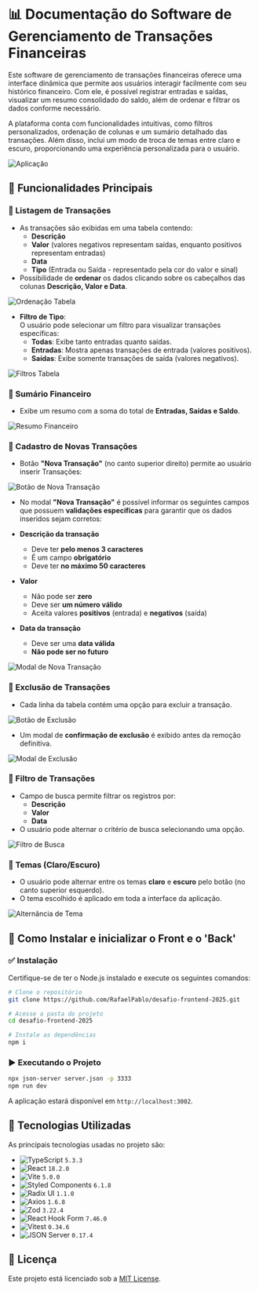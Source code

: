 # 📊 Documentação do Software de Gerenciamento de Transações Financeiras

Este software de gerenciamento de transações financeiras oferece uma interface dinâmica que permite aos usuários interagir facilmente com seu histórico financeiro. Com ele, é possível registrar entradas e saídas, visualizar um resumo consolidado do saldo, além de ordenar e filtrar os dados conforme necessário.

A plataforma conta com funcionalidades intuitivas, como filtros personalizados, ordenação de colunas e um sumário detalhado das transações. Além disso, inclui um modo de troca de temas entre claro e escuro, proporcionando uma experiência personalizada para o usuário.

![Aplicação](https://raw.githubusercontent.com/RafaelPablo/desafio-frontend-2025/main/docs/26.png)
 
## 📌 Funcionalidades Principais

### 🔹 Listagem de Transações
- As transações são exibidas em uma tabela contendo:
  - **Descrição**
  - **Valor** (valores negativos representam saídas, enquanto positivos representam entradas)
  - **Data**
  - **Tipo** (Entrada ou Saída - representado pela cor do valor e sinal)
- Possibilidade de **ordenar** os dados clicando sobre os cabeçalhos das colunas **Descrição, Valor e Data**.

![Ordenação Tabela](https://raw.githubusercontent.com/RafaelPablo/desafio-frontend-2025/main/docs/17.png)

- **Filtro de Tipo**:  
  O usuário pode selecionar um filtro para visualizar transações específicas:
  - **Todas**: Exibe tanto entradas quanto saídas.  
  - **Entradas**: Mostra apenas transações de entrada (valores positivos).  
  - **Saídas**: Exibe somente transações de saída (valores negativos).  

![Filtros Tabela](https://raw.githubusercontent.com/RafaelPablo/desafio-frontend-2025/main/docs/25.png)

### 🔹 Sumário Financeiro
- Exibe um resumo com a soma do total de **Entradas, Saídas e Saldo**.

![Resumo Financeiro](https://raw.githubusercontent.com/RafaelPablo/desafio-frontend-2025/main/docs/6.png)

### 🔹 Cadastro de Novas Transações
- Botão **"Nova Transação"** (no canto superior direito) permite ao usuário inserir Transações:

![Botão de Nova Transação](https://raw.githubusercontent.com/RafaelPablo/desafio-frontend-2025/main/docs/3.png)

- No modal **"Nova Transação"** é possível informar os seguintes campos que possuem **validações específicas** para garantir que os dados inseridos sejam corretos:
- **Descrição da transação**  
  - Deve ter **pelo menos 3 caracteres**  
  - É um campo **obrigatório**  
  - Deve ter **no máximo 50 caracteres**  

- **Valor**  
  - Não pode ser **zero**  
  - Deve ser **um número válido**  
  - Aceita valores **positivos** (entrada) e **negativos** (saída)  

- **Data da transação**  
  - Deve ser uma **data válida**  
  - **Não pode ser no futuro**  

![Modal de Nova Transação](https://raw.githubusercontent.com/RafaelPablo/desafio-frontend-2025/main/docs/4.png)

### 🔹 Exclusão de Transações
- Cada linha da tabela contém uma opção para excluir a transação.

![Botão de Exclusão](https://raw.githubusercontent.com/RafaelPablo/desafio-frontend-2025/main/docs/21.png)

- Um modal de **confirmação de exclusão** é exibido antes da remoção definitiva.

![Modal de Exclusão](https://raw.githubusercontent.com/RafaelPablo/desafio-frontend-2025/main/docs/20.png)

### 🔹 Filtro de Transações
- Campo de busca permite filtrar os registros por:
  - **Descrição**
  - **Valor**
  - **Data**
- O usuário pode alternar o critério de busca selecionando uma opção.

![Filtro de Busca](https://raw.githubusercontent.com/RafaelPablo/desafio-frontend-2025/main/docs/7.png)

### 🔹 Temas (Claro/Escuro)
- O usuário pode alternar entre os temas **claro** e **escuro** pelo botão (no canto superior esquerdo).
- O tema escolhido é aplicado em toda a interface da aplicação.

![Alternância de Tema](https://raw.githubusercontent.com/RafaelPablo/desafio-frontend-2025/main/docs/2.png)

## 🚀 Como Instalar e inicializar o Front e o 'Back'

### ✅ Instalação
Certifique-se de ter o Node.js instalado e execute os seguintes comandos:

```bash
# Clone o repositório
git clone https://github.com/RafaelPablo/desafio-frontend-2025.git

# Acesse a pasta do projeto
cd desafio-frontend-2025

# Instale as dependências
npm i
```

### ▶️ Executando o Projeto

```bash
npx json-server server.json -p 3333
npm run dev
```
A aplicação estará disponível em `http://localhost:3002`.

<!-- ## 🧪 Testes
A aplicação possui testes unitários cobrindo as principais funcionalidades. Para executá-los:

```bash
npm test
``` -->

## 🚀 Tecnologias Utilizadas

As principais tecnologias usadas no projeto são:

- ![TypeScript](https://img.shields.io/badge/-TypeScript-3178C6?logo=typescript&logoColor=white) `5.3.3`
- ![React](https://img.shields.io/badge/-React-61DAFB?logo=react&logoColor=white) `18.2.0`
- ![Vite](https://img.shields.io/badge/-Vite-646CFF?logo=vite&logoColor=white) `5.0.0`
- ![Styled Components](https://img.shields.io/badge/-Styled%20Components-DB7093?logo=styled-components&logoColor=white) `6.1.8`
- ![Radix UI](https://img.shields.io/badge/-Radix%20UI-000000?logo=radixui&logoColor=white) `1.1.0`
- ![Axios](https://img.shields.io/badge/-Axios-5A29E4?logo=axios&logoColor=white) `1.6.8`
- ![Zod](https://img.shields.io/badge/-Zod-9B33FA?logo=zod&logoColor=white) `3.22.4`
- ![React Hook Form](https://img.shields.io/badge/-React%20Hook%20Form-EC5990?logo=react-hook-form&logoColor=white) `7.46.0`
- ![Vitest](https://img.shields.io/badge/-Vitest-FFC72C?logo=vitest&logoColor=white) `0.34.6`
- ![JSON Server](https://img.shields.io/badge/-JSON%20Server-000000?logo=json&logoColor=white) `0.17.4`

## 📜 Licença
Este projeto está licenciado sob a [MIT License](./LICENSE).
